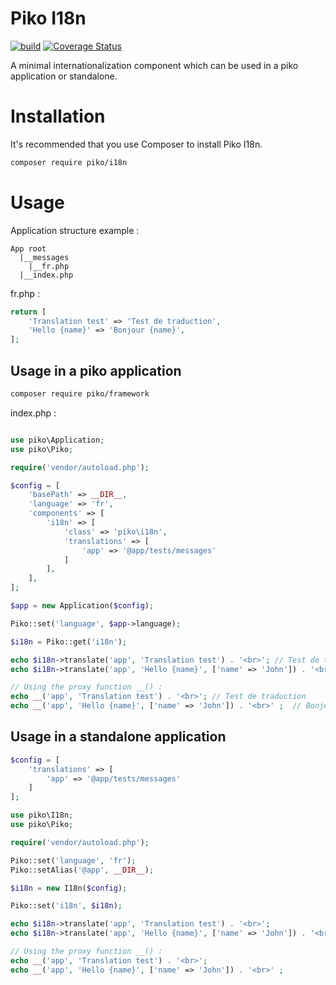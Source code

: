 # Piko I18n

[![build](https://github.com/piko-framework/i18n/actions/workflows/php.yml/badge.svg)](https://github.com/piko-framework/i18n/actions/workflows/php.yml)
[![Coverage Status](https://coveralls.io/repos/github/piko-framework/i18n/badge.svg?branch=main)](https://coveralls.io/github/piko-framework/i18n?branch=main)

A minimal internationalization component which can be used in a piko application or standalone.

# Installation

It's recommended that you use Composer to install Piko I18n.

```bash
composer require piko/i18n
```

# Usage

Application structure example :

```
App root
  |__messages
    |__fr.php
  |__index.php
```

fr.php :

```php
return [
    'Translation test' => 'Test de traduction',
    'Hello {name}' => 'Bonjour {name}',
];
```

## Usage in a piko application

```bash
composer require piko/framework
```

index.php :

```php

use piko\Application;
use piko\Piko;

require('vendor/autoload.php');

$config = [
    'basePath' => __DIR__,
    'language' => 'fr',
    'components' => [
        'i18n' => [
            'class' => 'piko\i18n',
            'translations' => [
                'app' => '@app/tests/messages'
            ]
        ],
    ],
];

$app = new Application($config);

Piko::set('language', $app->language);

$i18n = Piko::get('i18n');

echo $i18n->translate('app', 'Translation test') . '<br>'; // Test de traduction
echo $i18n->translate('app', 'Hello {name}', ['name' => 'John']) . '<br>' ; // Bonjour John

// Using the proxy function __() :
echo __('app', 'Translation test') . '<br>'; // Test de traduction
echo __('app', 'Hello {name}', ['name' => 'John']) . '<br>' ;  // Bonjour John
```

## Usage in a standalone application

```php
$config = [
    'translations' => [
        'app' => '@app/tests/messages'
    ]
];

use piko\I18n;
use piko\Piko;

require('vendor/autoload.php');

Piko::set('language', 'fr');
Piko::setAlias('@app', __DIR__);

$i18n = new I18n($config);

Piko::set('i18n', $i18n);

echo $i18n->translate('app', 'Translation test') . '<br>';
echo $i18n->translate('app', 'Hello {name}', ['name' => 'John']) . '<br>' ;

// Using the proxy function __() :
echo __('app', 'Translation test') . '<br>';
echo __('app', 'Hello {name}', ['name' => 'John']) . '<br>' ;

```
